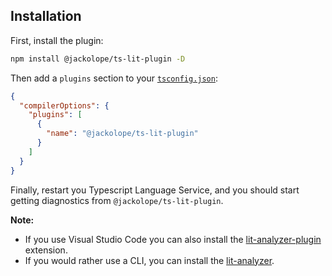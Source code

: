 ## Installation

First, install the plugin:

<!-- prettier-ignore -->
```bash
npm install @jackolope/ts-lit-plugin -D
```

Then add a `plugins` section to your [`tsconfig.json`](http://www.typescriptlang.org/docs/handbook/tsconfig-json.html):

<!-- prettier-ignore -->
```json
{
  "compilerOptions": {
    "plugins": [
      {
        "name": "@jackolope/ts-lit-plugin"
      }
    ]
  }
}
```

Finally, restart you Typescript Language Service, and you should start getting diagnostics from `@jackolope/ts-lit-plugin`.

**Note:**

- If you use Visual Studio Code you can also install the [lit-analyzer-plugin](https://marketplace.visualstudio.com/items?itemName=jackolope.lit-analyzer-plugin) extension.
- If you would rather use a CLI, you can install the [lit-analyzer](https://github.com/JackRobards/lit-analyzer/blob/main/packages/lit-analyzer).
